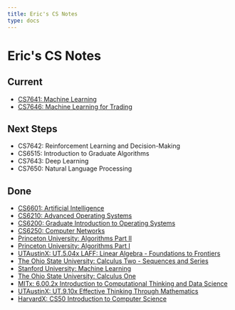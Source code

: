 ```yaml
---
title: Eric's CS Notes
type: docs
---
```


# Eric's CS Notes

## Current

- [CS7641: Machine Learning](https://omscs.gatech.edu/cs-7641-machine-learning)
- [CS7646: Machine Learning for Trading](https://omscs.gatech.edu/cs-7646-machine-learning-trading)

## Next Steps

- CS7642: Reinforcement Learning and Decision-Making
- CS6515: Introduction to Graduate Algorithms
- CS7643: Deep Learning
- CS7650: Natural Language Processing

## Done

- [CS6601: Artificial Intelligence](https://omscs.gatech.edu/cs-6601-artificial-intelligence)
- [CS6210: Advanced Operating Systems](https://omscs.gatech.edu/cs-6210-advanced-operating-systems)
- [CS6200: Graduate Introduction to Operating Systems](https://omscs.gatech.edu/cs-6200-introduction-operating-systems)
- [CS6250: Computer Networks](https://omscs.gatech.edu/cs-6250-computer-networks)
- [Princeton University: Algorithms Part II](https://www.coursera.org/learn/algorithms-part1/home/welcome)
- [Princeton University: Algorithms Part I](https://www.coursera.org/learn/algorithms-part1/home/welcome)
- [UTAustinX: UT.5.04x LAFF: Linear Algebra - Foundations to Frontiers](https://courses.edx.org/courses/course-v1:UTAustinX+UT.5.05x+2T2017/course/)
- [The Ohio State University: Calculus Two - Sequences and Series](https://www.coursera.org/learn/advanced-calculus)
- [Stanford University: Machine Learning](https://www.coursera.org/learn/machine-learning/home/welcome)
- [The Ohio State University: Calculus One](https://www.coursera.org/learn/calculus1/home/welcome)
- [MITx: 6.00.2x Introduction to Computational Thinking and Data Science](https://courses.edx.org/courses/course-v1:MITx+6.00.2x_7+1T2017/info)
- [UTAustinX: UT.9.10x Effective Thinking Through Mathematics](https://courses.edx.org/courses/course-v1:UTAustinX+UT.9.10x+3T2016/course/)
- [HarvardX: CS50 Introduction to Computer Science](https://courses.edx.org/courses/course-v1:HarvardX+CS50+X/info)
